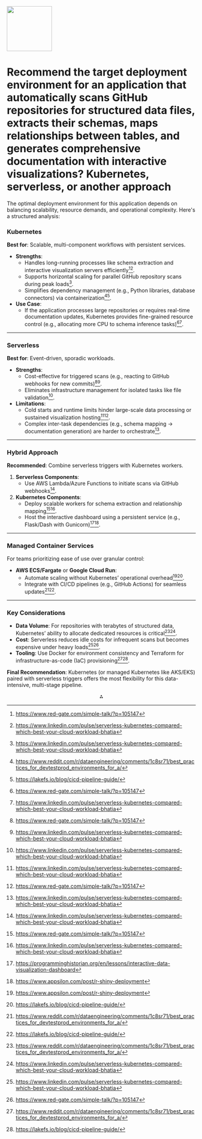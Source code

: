<img src="https://r2cdn.perplexity.ai/pplx-full-logo-primary-dark%402x.png" class="logo" width="120"/>

# Recommend the target deployment environment for an application that automatically scans GitHub repositories for structured data files, extracts their schemas, maps relationships between tables, and generates comprehensive documentation with interactive visualizations? Kubernetes, serverless, or another approach

The optimal deployment environment for this application depends on balancing scalability, resource demands, and operational complexity. Here's a structured analysis:

### **Kubernetes**

**Best for**: Scalable, multi-component workflows with persistent services.

- **Strengths**:
    - Handles long-running processes like schema extraction and interactive visualization servers efficiently[^2][^5].
    - Supports horizontal scaling for parallel GitHub repository scans during peak loads[^5].
    - Simplifies dependency management (e.g., Python libraries, database connectors) via containerization[^1][^4].
- **Use Case**:
    - If the application processes large repositories or requires real-time documentation updates, Kubernetes provides fine-grained resource control (e.g., allocating more CPU to schema inference tasks)[^2][^5].

---

### **Serverless**

**Best for**: Event-driven, sporadic workloads.

- **Strengths**:
    - Cost-effective for triggered scans (e.g., reacting to GitHub webhooks for new commits)[^2][^5].
    - Eliminates infrastructure management for isolated tasks like file validation[^5].
- **Limitations**:
    - Cold starts and runtime limits hinder large-scale data processing or sustained visualization hosting[^5][^2].
    - Complex inter-task dependencies (e.g., schema mapping → documentation generation) are harder to orchestrate[^5].

---

### **Hybrid Approach**

**Recommended**: Combine serverless triggers with Kubernetes workers.

1. **Serverless Components**:
    - Use AWS Lambda/Azure Functions to initiate scans via GitHub webhooks[^5].
2. **Kubernetes Components**:
    - Deploy scalable workers for schema extraction and relationship mapping[^2][^5].
    - Host the interactive dashboard using a persistent service (e.g., Flask/Dash with Gunicorn)[^3][^6].

---

### **Managed Container Services**

For teams prioritizing ease of use over granular control:

- **AWS ECS/Fargate** or **Google Cloud Run**:
    - Automate scaling without Kubernetes’ operational overhead[^6][^4].
    - Integrate with CI/CD pipelines (e.g., GitHub Actions) for seamless updates[^1][^4].

---

### Key Considerations

- **Data Volume**: For repositories with terabytes of structured data, Kubernetes’ ability to allocate dedicated resources is critical[^1][^5].
- **Cost**: Serverless reduces idle costs for infrequent scans but becomes expensive under heavy loads[^5][^2].
- **Tooling**: Use Docker for environment consistency and Terraform for infrastructure-as-code (IaC) provisioning[^1][^4].

**Final Recommendation**: Kubernetes (or managed Kubernetes like AKS/EKS) paired with serverless triggers offers the most flexibility for this data-intensive, multi-stage pipeline.

<div style="text-align: center">⁂</div>

[^1]: https://www.reddit.com/r/dataengineering/comments/1c8sr71/best_practices_for_devtestprod_environments_for_a/

[^2]: https://www.red-gate.com/simple-talk/?p=105147

[^3]: https://programminghistorian.org/en/lessons/interactive-data-visualization-dashboard

[^4]: https://lakefs.io/blog/cicd-pipeline-guide/

[^5]: https://www.linkedin.com/pulse/serverless-kubernetes-compared-which-best-your-cloud-workload-bhatia

[^6]: https://www.appsilon.com/post/r-shiny-deployment

[^7]: https://www.reddit.com/r/dataengineering/comments/y2bl65/whats_your_process_for_deploying_a_data_pipeline/

[^8]: https://www.ascend.io/blog/data-pipeline-best-practices/

[^9]: https://www.linkedin.com/advice/0/what-some-common-data-pipeline-deployment-strategies-8ggge

[^10]: https://www.informatica.com/resources/articles/data-pipeline.html

[^11]: https://community.powerplatform.com/forums/thread/details/?threadid=38d309b0-9bbd-ef11-b8e8-7c1e525c03f1

[^12]: https://www.striim.com/blog/guide-to-data-pipelines/

[^13]: https://docs.endorlabs.com/deployment/monitoring-scans/github-app/

[^14]: https://dbschema.com

[^15]: https://community.fabric.microsoft.com/t5/Data-Engineering/Best-Pratices-for-Fabric-deployment-pipeline-with-direct-lake/m-p/4079285

[^16]: https://www.securecodebox.io/docs/scanners/git-repo-scanner/

[^17]: https://atlasgo.io

[^18]: https://docs.veracode.com/r/GitHub_Workflow_Integration_for_Repo_Scanning

[^19]: https://lumigo.io/serverless-monitoring/serverless-and-kubernetes-key-differences-and-using-them-together/

[^20]: https://www.reddit.com/r/kubernetes/comments/vh5jen/kubernetes_vs_serverless/

[^21]: https://www.compunnel.com/blogs/cloud-kubernetes-and-serverless-how-they-fit-into-modern-devops/

[^22]: https://stackoverflow.com/questions/57514959/kubernetes-when-should-i-consider-use-serverless-on-kubernetes-or-regular-serv

[^23]: https://www.onlinescientificresearch.com/articles/containerization-vs-serverless-architectures-for-data-pipelines.html

[^24]: https://www.gooddata.com/blog/interactive-data-visualization/

[^25]: https://www.wissen.com/blog/serverless-or-kubernetes-whats-your-choice

[^26]: https://streamlit.io

[^27]: https://docs.github.com/en/actions/use-cases-and-examples/deploying/deploying-with-github-actions

[^28]: https://qrvey.com/embedded-data-visualization/

[^29]: https://github.com/directus/directus/discussions/3891

[^30]: https://www.skillshare.com/en/classes/interactive-data-visualization-with-python-streamlit-and-matplotlib-free-deployment-on-cloud/1550072908/reviews

[^31]: https://semgrep.dev/docs/deployment/managed-scanning/github

[^32]: https://the-guild.dev/graphql/hive/docs/schema-registry/app-deployments

[^33]: https://help.hcl-software.com/appscan/ASoC/src_run_scan_wizard_github.html

[^34]: https://www.apollographql.com/docs/graphos/platform/production-readiness/deployment-best-practices

[^35]: https://docs.endorlabs.com/deployment/monitoring-scans/github-app/github-app-pro/

[^36]: https://www.zoho.com/creator/hybrid-deployment.html

[^37]: https://www.reddit.com/r/nextjs/comments/1f942zv/automate_neon_schema_changes_with_drizzle_and/

[^38]: https://stackoverflow.com/questions/24460757/how-to-deploy-a-project-using-git

[^39]: https://quickstarts.snowflake.com/guide/devops_dcm_schemachange_github/index.html

[^40]: https://github.blog/enterprise-software/automation/automating-mysql-schema-migrations-with-github-actions-and-more/

